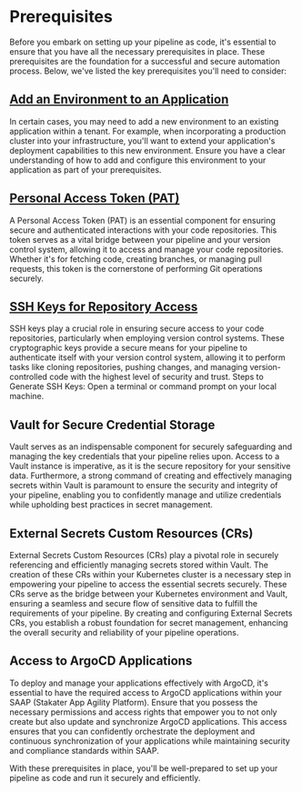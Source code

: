 # Prerequisites

Before you embark on setting up your pipeline as code, it's essential to ensure that you have all the necessary prerequisites in place. These prerequisites are the foundation for a successful and secure automation process. Below, we've listed the key prerequisites you'll need to consider:

## [Add an Environment to an Application](./add-build-environment/add-environment.md)

In certain cases, you may need to add a new environment to an existing application within a tenant. For example, when incorporating a production cluster into your infrastructure, you'll want to extend your application's deployment capabilities to this new environment. Ensure you have a clear understanding of how to add and configure this environment to your application as part of your prerequisites.

## [Personal Access Token (PAT)](./add-ci-pipeline/04.1-configure-github-access.md)

A Personal Access Token (PAT) is an essential component for ensuring secure and authenticated interactions with your code repositories. This token serves as a vital bridge between your pipeline and your version control system, allowing it to access and manage your code repositories. Whether it's for fetching code, creating branches, or managing pull requests, this token is the cornerstone of performing Git operations securely.

## [SSH Keys for Repository Access](./github-ssh/github-ssh.md)

SSH keys play a crucial role in ensuring secure access to your code repositories, particularly when employing version control systems. These cryptographic keys provide a secure means for your pipeline to authenticate itself with your version control system, allowing it to perform tasks like cloning repositories, pushing changes, and managing version-controlled code with the highest level of security and trust.
Steps to Generate SSH Keys:
Open a terminal or command prompt on your local machine.

## Vault for Secure Credential Storage

Vault serves as an indispensable component for securely safeguarding and managing the key credentials that your pipeline relies upon. Access to a Vault instance is imperative, as it is the secure repository for your sensitive data. Furthermore, a strong command of creating and effectively managing secrets within Vault is paramount to ensure the security and integrity of your pipeline, enabling you to confidently manage and utilize credentials while upholding best practices in secret management.

## External Secrets Custom Resources (CRs)

External Secrets Custom Resources (CRs) play a pivotal role in securely referencing and efficiently managing secrets stored within Vault. The creation of these CRs within your Kubernetes cluster is a necessary step in empowering your pipeline to access the essential secrets securely. These CRs serve as the bridge between your Kubernetes environment and Vault, ensuring a seamless and secure flow of sensitive data to fulfill the requirements of your pipeline. By creating and configuring External Secrets CRs, you establish a robust foundation for secret management, enhancing the overall security and reliability of your pipeline operations.

## Access to ArgoCD Applications

To deploy and manage your applications effectively with ArgoCD, it's essential to have the required access to ArgoCD applications within your SAAP (Stakater App Agility Platform). Ensure that you possess the necessary permissions and access rights that empower you to not only create but also update and synchronize ArgoCD applications. This access ensures that you can confidently orchestrate the deployment and continuous synchronization of your applications while maintaining security and compliance standards within SAAP.

With these prerequisites in place, you'll be well-prepared to set up your pipeline as code and run it securely and efficiently.
